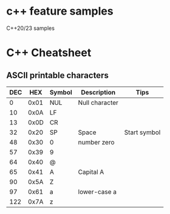 # c++ feature samples
C++20/23 samples

# C++ Cheatsheet

## ASCII printable characters

| DEC | HEX | Symbol | Description | Tips |
|---|---|---| --- |---|
| 0 | 0x01| NUL| Null character | |
| 10 | 0x0A | LF | | |
| 13 | 0x0D | CR | | |
| 32 | 0x20 | SP | Space | Start symbol |
| 48 | 0x30 | 0 | number zero | |
| 57 | 0x39 | 9 |  | |
| 64 | 0x40 | @ |  | |
| 65 | 0x41 | A | Capital A | |
| 90 | 0x5A | Z |  | |
| 97 | 0x61 | a | lower-case a | |
| 122 | 0x7A | z |  | |

